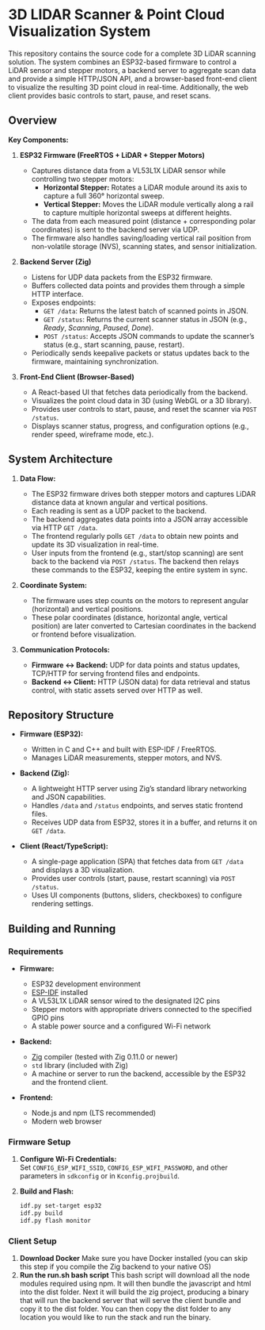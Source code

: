 # 3D LIDAR Scanner & Point Cloud Visualization System

This repository contains the source code for a complete 3D LiDAR scanning solution. The system combines an ESP32-based firmware to control a LiDAR sensor and stepper motors, a backend server to aggregate scan data and provide a simple HTTP/JSON API, and a browser-based front-end client to visualize the resulting 3D point cloud in real-time. Additionally, the web client provides basic controls to start, pause, and reset scans.

## Overview

**Key Components:**

1. **ESP32 Firmware (FreeRTOS + LiDAR + Stepper Motors)**
   - Captures distance data from a VL53L1X LiDAR sensor while controlling two stepper motors:
     - **Horizontal Stepper:** Rotates a LiDAR module around its axis to capture a full 360° horizontal sweep.
     - **Vertical Stepper:** Moves the LiDAR module vertically along a rail to capture multiple horizontal sweeps at different heights.
   - The data from each measured point (distance + corresponding polar coordinates) is sent to the backend server via UDP.
   - The firmware also handles saving/loading vertical rail position from non-volatile storage (NVS), scanning states, and sensor initialization.

2. **Backend Server (Zig)**
   - Listens for UDP data packets from the ESP32 firmware.
   - Buffers collected data points and provides them through a simple HTTP interface.
   - Exposes endpoints:
     - `GET /data`: Returns the latest batch of scanned points in JSON.
     - `GET /status`: Returns the current scanner status in JSON (e.g., *Ready*, *Scanning*, *Paused*, *Done*).
     - `POST /status`: Accepts JSON commands to update the scanner’s status (e.g., start scanning, pause, restart).
   - Periodically sends keepalive packets or status updates back to the firmware, maintaining synchronization.

3. **Front-End Client (Browser-Based)**
   - A React-based UI that fetches data periodically from the backend.
   - Visualizes the point cloud data in 3D (using WebGL or a 3D library).
   - Provides user controls to start, pause, and reset the scanner via `POST /status`.
   - Displays scanner status, progress, and configuration options (e.g., render speed, wireframe mode, etc.).

## System Architecture

1. **Data Flow:**
   - The ESP32 firmware drives both stepper motors and captures LiDAR distance data at known angular and vertical positions.
   - Each reading is sent as a UDP packet to the backend.
   - The backend aggregates data points into a JSON array accessible via HTTP `GET /data`.
   - The frontend regularly polls `GET /data` to obtain new points and update its 3D visualization in real-time.
   - User inputs from the frontend (e.g., start/stop scanning) are sent back to the backend via `POST /status`. The backend then relays these commands to the ESP32, keeping the entire system in sync.

2. **Coordinate System:**
   - The firmware uses step counts on the motors to represent angular (horizontal) and vertical positions.
   - These polar coordinates (distance, horizontal angle, vertical position) are later converted to Cartesian coordinates in the backend or frontend before visualization.

3. **Communication Protocols:**
   - **Firmware <-> Backend:** UDP for data points and status updates, TCP/HTTP for serving frontend files and endpoints.
   - **Backend <-> Client:** HTTP (JSON data) for data retrieval and status control, with static assets served over HTTP as well.

## Repository Structure

- **Firmware (ESP32):**  
  - Written in C and C++ and built with ESP-IDF / FreeRTOS.
  - Manages LiDAR measurements, stepper motors, and NVS.
  
- **Backend (Zig):**  
  - A lightweight HTTP server using Zig’s standard library networking and JSON capabilities.
  - Handles `/data` and `/status` endpoints, and serves static frontend files.
  - Receives UDP data from ESP32, stores it in a buffer, and returns it on `GET /data`.

- **Client (React/TypeScript):**  
  - A single-page application (SPA) that fetches data from `GET /data` and displays a 3D visualization.
  - Provides user controls (start, pause, restart scanning) via `POST /status`.
  - Uses UI components (buttons, sliders, checkboxes) to configure rendering settings.

## Building and Running

### Requirements

- **Firmware:**
  - ESP32 development environment
  - [ESP-IDF](https://docs.espressif.com/projects/esp-idf/en/latest/esp32/) installed
  - A VL53L1X LiDAR sensor wired to the designated I2C pins
  - Stepper motors with appropriate drivers connected to the specified GPIO pins
  - A stable power source and a configured Wi-Fi network

- **Backend:**
  - [Zig](https://ziglang.org/) compiler (tested with Zig 0.11.0 or newer)
  - `std` library (included with Zig)
  - A machine or server to run the backend, accessible by the ESP32 and the frontend client.

- **Frontend:**
  - Node.js and npm (LTS recommended)
  - Modern web browser

### Firmware Setup

1. **Configure Wi-Fi Credentials:**  
   Set `CONFIG_ESP_WIFI_SSID`, `CONFIG_ESP_WIFI_PASSWORD`, and other parameters in `sdkconfig` or in `Kconfig.projbuild`.
   
2. **Build and Flash:**  
   ```sh
   idf.py set-target esp32
   idf.py build
   idf.py flash monitor


### Client Setup

1. **Download Docker**
    Make sure you have Docker installed (you can skip this step if you compile the Zig backend to your native OS)
2. **Run the run.sh bash script**
   This bash script will download all the node modules required using npm. It will then bundle the javascript and html into the dist folder. Next it will build the zig project, producing a binary that will run the backend server that will serve the client bundle and copy it to the dist folder. You can then copy the dist folder to any location you would like to run the stack and run the binary.